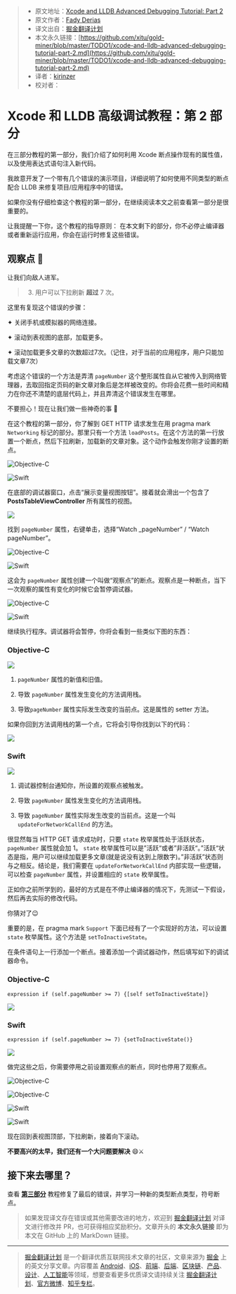 > * 原文地址：[Xcode and LLDB Advanced Debugging Tutorial: Part 2](https://medium.com/@fadiderias/xcode-and-lldb-advanced-debugging-tutorial-part-2-8bfeae4cdfdb)
> * 原文作者：[Fady Derias](https://medium.com/@fadiderias)
> * 译文出自：[掘金翻译计划](https://github.com/xitu/gold-miner)
> * 本文永久链接：[https://github.com/xitu/gold-miner/blob/master/TODO1/xcode-and-lldb-advanced-debugging-tutorial-part-2.md](https://github.com/xitu/gold-miner/blob/master/TODO1/xcode-and-lldb-advanced-debugging-tutorial-part-2.md)
> * 译者：[kirinzer](https://github.com/kirinzer)
> * 校对者：

# Xcode 和 LLDB 高级调试教程：第 2 部分

在三部分教程的第一部分，我们介绍了如何利用 Xcode 断点操作现有的属性值，以及使用表达式语句注入新代码。

我故意开发了一个带有几个错误的演示项目，详细说明了如何使用不同类型的断点配合 LLDB 来修复项目/应用程序中的错误。

如果你没有仔细检查这个教程的第一部分，在继续阅读本文之前查看第一部分是很重要的。

让我提醒一下你，这个教程的指导原则：
在本文剩下的部分，你不必停止编译器或者重新运行应用，你会在运行时修复这些错误。

## 观察点 👀

让我们向敌人进军。

> 3. 用户可以下拉刷新 **超过** 7 次。

这里有复现这个错误的步骤：

✦ 关闭手机或模拟器的网络连接。

✦ 滚动到表视图的底部，加载更多。

✦ 滚动加载更多文章的次数超过7次。（记住，对于当前的应用程序，用户只能加载文章7次）

考虑这个错误的一个方法是弄清 `pageNumber` 这个整形属性自从它被传入到网络管理器，去取回指定页码的新文章对象后是怎样被改变的。你将会花费一些时间和精力在你还不清楚的底层代码上，并且弄清这个错误发生在哪里。

不要担心！现在让我们做一些神奇的事 🎩

在这个教程的第一部分，你了解到 GET HTTP 请求发生在用 pragma mark `Networking` 标记的部分。那里只有一个方法 `loadPosts`。在这个方法的第一行放置一个断点，然后下拉刷新，加载新的文章对象。这个动作会触发你刚才设置的断点。

![Objective-C](https://cdn-images-1.medium.com/max/4052/1*yCeuuv8HfObRgYewJLwhyA.png)

![Swift](https://cdn-images-1.medium.com/max/3256/1*czpn47AuKgaGvyIv5ImIIQ.png)

在底部的调试器窗口，点击“展示变量视图按钮”。接着就会滑出一个包含了 **PostsTableViewController** 所有属性的视图。

![](https://cdn-images-1.medium.com/max/4464/1*PbTSXBMHhfXOKxfe_Tec8Q.png)

找到 `pageNumber` 属性，右键单击，选择“Watch _pageNumber” / “Watch pageNumber”。

![Objective-C](https://cdn-images-1.medium.com/max/3280/1*rrJVnhAGpu-pxhNt7CFIBg.png)

![Swift](https://cdn-images-1.medium.com/max/3056/1*bayE0ZKUW5wwccGdtc7gQQ.png)

这会为 `pageNumber` 属性创建一个叫做“观察点”的断点。观察点是一种断点，当下一次观察的属性有变化的时候它会暂停调试器。

![Objective-C](https://cdn-images-1.medium.com/max/2000/1*CSbAyFyweJdaU3lfnXebnw.png)

![Swift](https://cdn-images-1.medium.com/max/2000/1*qJXkvHWpGmHI7DquZW5zZA.png)

继续执行程序。调试器将会暂停，你将会看到一些类似下图的东西：

### Objective-C

![](https://cdn-images-1.medium.com/max/5680/1*PEH5x-D85rp9qYo9MtwiJw.png)

1. `pageNumber` 属性的新值和旧值。

2. 导致 `pageNumber` 属性发生变化的方法调用栈。

3. 导致`pageNumber` 属性实际发生改变的当前点。这是属性的 setter 方法。

如果你回到方法调用栈的第一个点，它将会引导你找到以下的代码：

![](https://cdn-images-1.medium.com/max/2000/1*6rOdWkY4TxqbzLZfTCZJeg.png)

### Swift

![](https://cdn-images-1.medium.com/max/5672/1*1AGmy4ThuDgFizPn_2mFSA.png)

1. 调试器控制台通知你，所设置的观察点被触发。

2. 导致 `pageNumber` 属性发生变化的方法调用栈。

3. 导致 `pageNumber` 属性实际发生改变的当前点。这是一个叫 `updateForNetworkCallEnd` 的方法。

很显然每当 HTTP GET 请求成功时，只要 `state` 枚举属性处于活跃状态，`pageNumber` 属性就会加 1。 `state` 枚举属性可以是”活跃“或者”非活跃“。”活跃“状态是指，用户可以继续加载更多文章(就是说没有达到上限数字)。”非活跃”状态则与之相反。结论是，我们需要在 `updateForNetworkCallEnd` 内部实现一些逻辑，可以检查 `pageNumber` 属性，并设置相应的 `state` 枚举属性。

正如你之前所学到的，最好的方式是在不停止编译器的情况下，先测试一下假设，然后再去实际的修改代码。

你猜对了😉

重要的是，在 pragma mark `Support` 下面已经有了一个实现好的方法，可以设置 `state` 枚举属性。这个方法是 `setToInactiveState`。

在条件语句上一行添加一个断点。接着添加一个调试器动作，然后填写如下的调试器命令。

### Objective-C

```
expression if (self.pageNumber >= 7) {[self setToInactiveState]}
```

![](https://cdn-images-1.medium.com/max/2788/1*2oH3kYHboDK5XUnX0vT3Qg.png)

### Swift

```
expression if (self.pageNumber >= 7) {setToInactiveState()}
```

![](https://cdn-images-1.medium.com/max/2548/1*hcNVcXsvH-sGqP5-PdMjmg.png)

做完这些之后，你需要停用之前设置观察点的断点，同时也停用了观察点。

![Objective-C](https://cdn-images-1.medium.com/max/4140/1*u9im1mihdCdGDJSoAJfAzg.png)

![Objective-C](https://cdn-images-1.medium.com/max/2000/1*-fCWpD7jlLFw8LjxX92JXg.png)

![Swift](https://cdn-images-1.medium.com/max/3336/1*5a1UhRJ5tXFZKJrdjOv2Ow.png)

![Swift](https://cdn-images-1.medium.com/max/2000/1*S0ttr15900z7q-6znr19yA.png)

现在回到表视图顶部，下拉刷新，接着向下滚动。

**不要高兴的太早，我们还有一个大问题要解决** 😄⚔️

## 接下来去哪里？

查看 [**第三部分**](https://github.com/xitu/gold-miner/blob/master/TODO1/xcode-and-lldb-advanced-debugging-tutorial-part-3.md) 教程修复了最后的错误，并学习一种新的类型断点类型，符号断点。

> 如果发现译文存在错误或其他需要改进的地方，欢迎到 [掘金翻译计划](https://github.com/xitu/gold-miner) 对译文进行修改并 PR，也可获得相应奖励积分。文章开头的 **本文永久链接** 即为本文在 GitHub 上的 MarkDown 链接。

---

> [掘金翻译计划](https://github.com/xitu/gold-miner) 是一个翻译优质互联网技术文章的社区，文章来源为 [掘金](https://juejin.im) 上的英文分享文章。内容覆盖 [Android](https://github.com/xitu/gold-miner#android)、[iOS](https://github.com/xitu/gold-miner#ios)、[前端](https://github.com/xitu/gold-miner#前端)、[后端](https://github.com/xitu/gold-miner#后端)、[区块链](https://github.com/xitu/gold-miner#区块链)、[产品](https://github.com/xitu/gold-miner#产品)、[设计](https://github.com/xitu/gold-miner#设计)、[人工智能](https://github.com/xitu/gold-miner#人工智能)等领域，想要查看更多优质译文请持续关注 [掘金翻译计划](https://github.com/xitu/gold-miner)、[官方微博](http://weibo.com/juejinfanyi)、[知乎专栏](https://zhuanlan.zhihu.com/juejinfanyi)。
